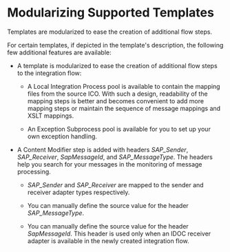 <!-- loio59515e5551304388bb721a2b7fdadad8 -->

# Modularizing Supported Templates

Templates are modularized to ease the creation of additional flow steps.



For certain templates, if depicted in the template's description, the following few additional features are available:

-   A template is modularized to ease the creation of additional flow steps to the integration flow:

    -   A Local Integration Process pool is available to contain the mapping files from the source ICO. With such a design, readability of the mapping steps is better and becomes convenient to add more mapping steps or maintain the sequence of message mappings and XSLT mappings.

    -   An Exception Subprocess pool is available for you to set up your own exception handling.


-   A Content Modifier step is added with headers *SAP\_Sender*, *SAP\_Receiver*, *SapMessageId*, and *SAP\_MessageType*. The headers help you search for your messages in the monitoring of message processing.

    -   *SAP\_Sender* and *SAP\_Receiver* are mapped to the sender and receiver adapter types respectively.

    -   You can manually define the source value for the header *SAP\_MessageType*.

    -   You can manually define the source value for the header *SapMessageId*. This header is used only when an IDOC receiver adapter is available in the newly created integration flow.



